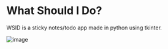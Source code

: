# What Should I Do?
WSID is a sticky notes/todo app made in python using tkinter.

![image](https://github.com/user-attachments/assets/975c37c9-bb8e-4b74-abac-2bce871e4c72)

